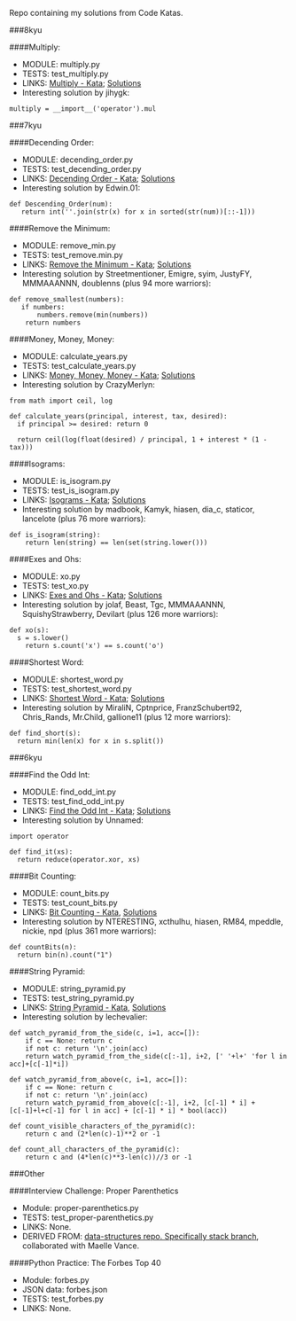 Repo containing my solutions from Code Katas.

###8kyu

####Multiply:
- MODULE: multiply.py
- TESTS: test_multiply.py
- LINKS: 
[Multiply - Kata](https://www.codewars.com/kata/multiply/train/python);
[Solutions](https://www.codewars.com/kata/50654ddff44f800200000004/solutions/python/me/best_practice)
- Interesting solution by jihygk:
```
multiply = __import__('operator').mul
```

###7kyu


####Decending Order:
- MODULE: decending_order.py
- TESTS: test_decending_order.py
- LINKS: 
[Decending Order - Kata](https://www.codewars.com/kata/descending-order/train/python);
[Solutions](https://www.codewars.com/kata/5467e4d82edf8bbf40000155/solutions/python/me/best_practice)
- Interesting solution by Edwin.01:
```
def Descending_Order(num):
   return int(''.join(str(x) for x in sorted(str(num))[::-1]))
```


####Remove the Minimum:
- MODULE: remove_min.py
- TESTS: test_remove.min.py
- LINKS: 
[Remove the Minimum - Kata](https://www.codewars.com/kata/remove-the-minimum/train/python);
[Solutions](https://www.codewars.com/kata/563cf89eb4747c5fb100001b/solutions/python/me/best_practice)
- Interesting solution by Streetmentioner, Emigre, syim, JustyFY, MMMAAANNN, doublenns (plus 94 more warriors):
```
def remove_smallest(numbers):
   if numbers:
       numbers.remove(min(numbers))
    return numbers
```


####Money, Money, Money:
- MODULE: calculate_years.py
- TESTS: test_calculate_years.py
- LINKS: 
[Money, Money, Money - Kata](https://www.codewars.com/kata/money-money-money/train/python);
[Solutions](https://www.codewars.com/kata/563f037412e5ada593000114/solutions/python/me/best_practice)
- Interesting solution by CrazyMerlyn:
```
from math import ceil, log

def calculate_years(principal, interest, tax, desired):
  if principal >= desired: return 0

  return ceil(log(float(desired) / principal, 1 + interest * (1 - tax)))
```


####Isograms:
- MODULE: is_isogram.py
- TESTS: test_is_isogram.py
- LINKS: 
[Isograms - Kata](https://www.codewars.com/kata/isograms/train/python);
[Solutions](https://www.codewars.com/kata/54ba84be607a92aa900000f1/solutions/python/me/best_practice)
- Interesting solution by madbook, Kamyk, hiasen, dia_c, staticor, lancelote (plus 76 more warriors):
```
def is_isogram(string):
    return len(string) == len(set(string.lower()))
```


####Exes and Ohs:
- MODULE: xo.py
- TESTS: test_xo.py
- LINKS: 
[Exes and Ohs - Kata](https://www.codewars.com/kata/exes-and-ohs/train/python);
[Solutions](https://www.codewars.com/kata/55908aad6620c066bc00002a/solutions/python/me/best_practice)
- Interesting solution by jolaf, Beast, Tgc, MMMAAANNN, SquishyStrawberry, Devilart (plus 126 more warriors):
```
def xo(s):
  s = s.lower()
    return s.count('x') == s.count('o')
```


####Shortest Word:
- MODULE: shortest_word.py
- TESTS: test_shortest_word.py
- LINKS: 
[Shortest Word - Kata](https://www.codewars.com/kata/shortest-word/train/python);
[Solutions](https://www.codewars.com/kata/57cebe1dc6fdc20c57000ac9/solutions/python/me/best_practice)
- Interesting solution by MiraliN, Cptnprice, FranzSchubert92, Chris_Rands, Mr.Child, gallione11 (plus 12 more warriors):
```
def find_short(s):
  return min(len(x) for x in s.split())
```


###6kyu


####Find the Odd Int:
- MODULE: find_odd_int.py
- TESTS: test_find_odd_int.py
- LINKS: 
[Find the Odd Int - Kata](https://www.codewars.com/kata/find-the-odd-int/train/python);
[Solutions](https://www.codewars.com/kata/54da5a58ea159efa38000836/solutions/python/me/best_practice)
- Interesting solution by Unnamed:
```
import operator

def find_it(xs):
  return reduce(operator.xor, xs)
```


####Bit Counting:
- MODULE: count_bits.py
- TESTS: test_count_bits.py
- LINKS: [Bit Counting - Kata](https://www.codewars.com/kata/bit-counting/train/python),
[Solutions](https://www.codewars.com/kata/526571aae218b8ee490006f4/solutions/python/me/best_practice)
- Interesting solution by NTERESTING, xcthulhu, hiasen, RM84, mpeddle, nickie, npd (plus 361 more warriors):
```
def countBits(n):
  return bin(n).count("1")
```

####String Pyramid:
- MODULE: string_pyramid.py
- TESTS: test_string_pyramid.py
- LINKS: [String Pyramid - Kata](http://www.codewars.com/kata/string-pyramid/train/python),
[Solutions](http://www.codewars.com/kata/5797d1a9c38ec2de1f00017b/solutions/python/all/clever)
- Interesting solution by lechevalier:
```
def watch_pyramid_from_the_side(c, i=1, acc=[]):
    if c == None: return c
    if not c: return '\n'.join(acc)
    return watch_pyramid_from_the_side(c[:-1], i+2, [' '+l+' 'for l in acc]+[c[-1]*i])

def watch_pyramid_from_above(c, i=1, acc=[]):
    if c == None: return c
    if not c: return '\n'.join(acc)
    return watch_pyramid_from_above(c[:-1], i+2, [c[-1] * i] + [c[-1]+l+c[-1] for l in acc] + [c[-1] * i] * bool(acc))

def count_visible_characters_of_the_pyramid(c):
    return c and (2*len(c)-1)**2 or -1

def count_all_characters_of_the_pyramid(c):
    return c and (4*len(c)**3-len(c))//3 or -1
```


###Other


####Interview Challenge: Proper Parenthetics
- Module: proper-parenthetics.py
- TESTS: test_proper-parenthetics.py
- LINKS: None.
- DERIVED FROM: [data-structures repo. Specifically stack branch](https://github.com/ellezv/data_structures/tree/stack), collaborated with Maelle Vance.

####Python Practice: The Forbes Top 40
- Module: forbes.py
- JSON data: forbes.json
- TESTS: test_forbes.py
- LINKS: None.
